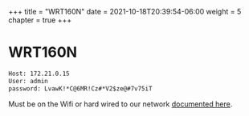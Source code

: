 +++
title = "WRT160N"
date = 2021-10-18T20:39:54-06:00
weight = 5
chapter = true
+++

# WRT160N
```txt
Host: 172.21.0.15
User: admin
password: LvawK!*C@6MR!Cz#*V2$ze@#7v75iT
```
Must be on the Wifi or hard wired to our network [documented here](/router-lab/).
